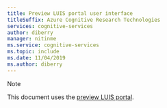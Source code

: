 ```yaml
---
title: Preview LUIS portal user interface
titleSuffix: Azure Cognitive Research Technologies
services: cognitive-services
author: diberry
manager: nitinme
ms.service: cognitive-services
ms.topic: include 
ms.date: 11/04/2019
ms.author: diberry
---
```


> [!NOTE]
> This document uses the [preview LUIS portal](https://preview.luis.ai). 